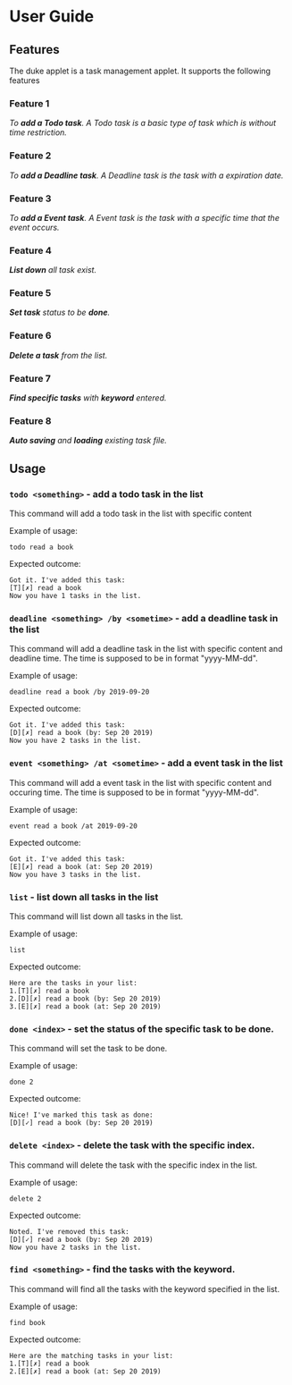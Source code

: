 # User Guide

## Features 

The duke applet is a task management applet. It supports the following features

### Feature 1 
_To **add a Todo task**. A Todo task is a basic type of task which is without time restriction._ 

### Feature 2 
_To **add a Deadline task**. A Deadline task is the task with a expiration date._

### Feature 3 
_To **add a Event task**. A Event task is the task with a specific time that the event occurs._

### Feature 4 
_**List down** all task exist._

### Feature 5 
_**Set task** status to be **done**._

### Feature 6 
_**Delete a task** from the list._

### Feature 7 
_**Find specific tasks** with **keyword** entered._

### Feature 8 
_**Auto saving** and **loading** existing task file._


## Usage

### `todo <something>` - add a todo task in the list

This command will add a todo task in the list with specific content

Example of usage: 
```
todo read a book
```

Expected outcome:
```
Got it. I've added this task:
[T][✗] read a book
Now you have 1 tasks in the list.
```

### `deadline <something> /by <sometime>` - add a deadline task in the list

This command will add a deadline task in the list with specific content and deadline time. The time is supposed to be in format "yyyy-MM-dd".

Example of usage: 
```
deadline read a book /by 2019-09-20
```

Expected outcome:
```
Got it. I've added this task:
[D][✗] read a book (by: Sep 20 2019)
Now you have 2 tasks in the list.
```

### `event <something> /at <sometime>` - add a event task in the list

This command will add a event task in the list with specific content and occuring time. The time is supposed to be in format "yyyy-MM-dd".

Example of usage: 
```
event read a book /at 2019-09-20
```

Expected outcome:
```
Got it. I've added this task:
[E][✗] read a book (at: Sep 20 2019)
Now you have 3 tasks in the list.
```



### `list` - list down all tasks in the list

This command will list down all tasks in the list.

Example of usage: 
```
list
```

Expected outcome:
```
Here are the tasks in your list:
1.[T][✗] read a book
2.[D][✗] read a book (by: Sep 20 2019)
3.[E][✗] read a book (at: Sep 20 2019)
```



### `done <index>` - set the status of the specific task to be done. 

This command will set the task to be done.

Example of usage: 
```
done 2
```

Expected outcome:
```
Nice! I've marked this task as done: 
[D][✓] read a book (by: Sep 20 2019)
```


### `delete <index>` - delete the task with the specific index. 

This command will delete the task with the specific index in the list.

Example of usage: 
```
delete 2
```

Expected outcome:
```
Noted. I've removed this task: 
[D][✓] read a book (by: Sep 20 2019)
Now you have 2 tasks in the list.
```


### `find <something>` - find the tasks with the keyword. 

This command will find all the tasks with the keyword specified in the list.

Example of usage: 
```
find book
```

Expected outcome:
```
Here are the matching tasks in your list:
1.[T][✗] read a book
2.[E][✗] read a book (at: Sep 20 2019)
```


